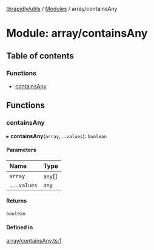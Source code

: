 [@rapidly/utils](../README.md) / [Modules](../modules.md) / array/containsAny

# Module: array/containsAny

## Table of contents

### Functions

- [containsAny](array_containsAny.md#containsany)

## Functions

### containsAny

▸ **containsAny**(`array`, ...`values`): `boolean`

#### Parameters

| Name | Type |
| :------ | :------ |
| `array` | `any`[] |
| `...values` | `any` |

#### Returns

`boolean`

#### Defined in

[array/containsAny.ts:1](https://github.com/canguser/rapidly-utils/blob/e56fad9/main/array/containsAny.ts#L1)
